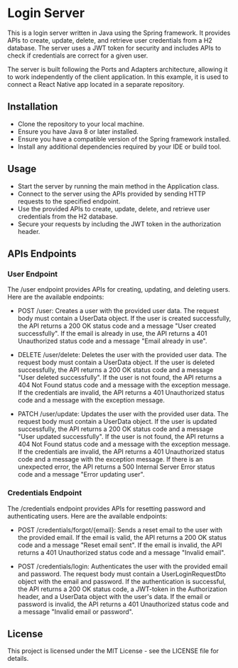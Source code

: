 # Login Server

This is a login server written in Java using the Spring framework. It provides APIs to create, update, delete, and retrieve user credentials from a H2 database. The server uses a JWT token for security and includes APIs to check if credentials are correct for a given user.

The server is built following the Ports and Adapters architecture, allowing it to work independently of the client application. In this example, it is used to connect a React Native app located in a separate repository.

## Installation

- Clone the repository to your local machine.
- Ensure you have Java 8 or later installed.
- Ensure you have a compatible version of the Spring framework installed.
- Install any additional dependencies required by your IDE or build tool.

## Usage

- Start the server by running the main method in the Application class.
- Connect to the server using the APIs provided by sending HTTP requests to the specified endpoint.
- Use the provided APIs to create, update, delete, and retrieve user credentials from the H2 database.
- Secure your requests by including the JWT token in the authorization header.

## APIs Endpoints

### User Endpoint
The /user endpoint provides APIs for creating, updating, and deleting users. Here are the available endpoints:

- POST /user: Creates a user with the provided user data. The request body must contain a UserData object. If the user is created successfully, the API returns a 200 OK status code and a message "User created successfully". If the email is already in use, the API returns a 401 Unauthorized status code and a message "Email already in use".

- DELETE /user/delete: Deletes the user with the provided user data. The request body must contain a UserData object. If the user is deleted successfully, the API returns a 200 OK status code and a message "User deleted successfully". If the user is not found, the API returns a 404 Not Found status code and a message with the exception message. If the credentials are invalid, the API returns a 401 Unauthorized status code and a message with the exception message.

- PATCH /user/update: Updates the user with the provided user data. The request body must contain a UserData object. If the user is updated successfully, the API returns a 200 OK status code and a message "User updated successfully". If the user is not found, the API returns a 404 Not Found status code and a message with the exception message. 
If the credentials are invalid, the API returns a 401 Unauthorized status code and a message with the exception message. If there is an unexpected error, the API returns a 500 Internal Server Error status code and a message "Error updating user".

### Credentials Endpoint
The /credentials endpoint provides APIs for resetting password and authenticating users. Here are the available endpoints:

- POST /credentials/forgot/{email}: Sends a reset email to the user with the provided email. If the email is valid, the API returns a 200 OK status code and a message "Reset email sent".
If the email is invalid, the API returns a 401 Unauthorized status code and a message "Invalid email".

- POST /credentials/login: Authenticates the user with the provided email and password. The request body must contain a UserLoginRequestDto object with the email and password. If the authentication is successful, the API returns a 200 OK status code, a JWT-token in the Authorization header, and a UserData object with the user's data. If the email or password is invalid, the API returns a 401 Unauthorized status code and a message "Invalid email or password".

## License

This project is licensed under the MIT License - see the LICENSE file for details.
